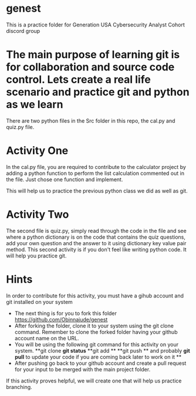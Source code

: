 # genest
This is a practice folder for Generation USA Cybersecurity Analyst Cohort discord group
# The main purpose of learning git is for collaboration and source code control. Lets create a real life scenario and practice git and python as we learn
There are two python files in the Src folder in this repo, the cal.py and quiz.py file.
# Activity One
In the cal.py file, you are required to contribute to the calculator project by adding a python function to perform the list calculation commented out in the file. Just chose one function and implement.

This will help us to practice the previous python class we did as well as git.

# Activity Two

The second file is quiz.py, simply read through the code in the file and see where a python dictionary is on the code that contains the quiz questions, add your own question and the answer to it using dictionary key value pair method. 
This second activity is if you don't feel like writing python code. It will help you practice git.

# Hints
In order to contribute for this activity, you must have a gihub account and git installed on your system
- The next thing is for you to fork this folder https://github.com/Obinnajude/genest 
- After forking the folder, clone it to your system using the git clone command. Remember to clone the forked folder having your github account name on the URL.
- You will be using the following git command for this activity on your system.
**git clone
**git status**
**git add **
**git push ** and probably 
**git pull** to update your code if you are coming back later to work on it **
- After pushing go back to your github account and create a pull request for your input to be merged with the main project folder.

If this activity proves helpful, we will create one that will help us practice branching.
